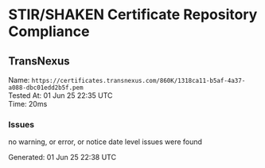 # STIR/SHAKEN Certificate Repository Compliance

## TransNexus

Name: `https://certificates.transnexus.com/860K/1318ca11-b5af-4a37-a088-dbc01edd2b5f.pem`\
Tested At: 01 Jun 25 22:35 UTC\
Time: 20ms

### Issues

no warning, or error, or notice date level issues were found

Generated: 01 Jun 25 22:38 UTC